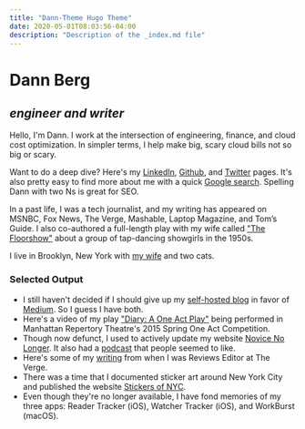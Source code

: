 ```yaml
---
title: "Dann-Theme Hugo Theme"
date: 2020-05-01T08:03:56-04:00
description: "Description of the _index.md file"
---
```


# Dann Berg
## _engineer and writer_

Hello, I'm Dann. I work at the intersection of engineering, finance, and cloud cost optimization. In simpler terms, I help make big, scary cloud bills not so big or scary.

Want to do a deep dive? Here's my [LinkedIn](https://www.linkedin.com/in/dannberg/), [Github](https://github.com/dannberg), and [Twitter](https://twitter.com/dannberg) pages. It's also pretty easy to find more about me with a quick [Google search](https://www.google.com/search?q=dann+berg). Spelling Dann with two Ns is great for SEO.

In a past life, I was a tech journalist, and my writing has appeared on MSNBC, Fox News, The Verge, Mashable, Laptop Magazine, and Tom’s Guide. I also co-authored a full-length play with my wife called ["The Floorshow"](http://combustioncollective.org/the-floorshow/) about a group of tap-dancing showgirls in the 1950s.

I live in Brooklyn, New York with [my wife](http://asuleen.com) and two cats.

### Selected Output

- I still haven't decided if I should give up my [self-hosted blog](http://iamdann.com) in favor of [Medium](https://medium.com/@dannberg)</a>. So I guess I have both.
- Here's a video of my play ["Diary: A One Act Play"](https://vimeo.com/123011482) being performed in Manhattan Repertory Theatre's 2015 Spring One Act Competition.
- Though now defunct, I used to actively update my website [Novice No Longer](http://novicenolonger.com). It also had a [podcast](https://itunes.apple.com/us/podcast/novice-no-longer-podcast-escape-novice-dom-build-life/id791188761?mt=2) that people seemed to like.
- Here's some of my [writing](https://www.theverge.com/users/DannBerg/posts) from when I was Reviews Editor at The Verge.
- There was a time that I documented sticker art around New York City and published the website [Stickers of NYC](http://www.stickersofnyc.com/).
- Even though they're no longer available, I have fond memories of my three apps: Reader Tracker (iOS), Watcher Tracker (iOS), and WorkBurst (macOS).
